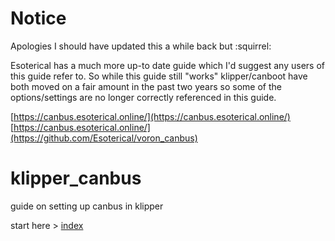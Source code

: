 # Notice

Apologies I should have updated this a while back but :squirrel: 

Esoterical has a much more up-to date guide which I'd suggest any users of this guide refer to.
So while this guide still "works" klipper/canboot have both moved on a fair amount in the past two years so some of the options/settings are no longer correctly referenced in this guide.

[https://canbus.esoterical.online/](https://canbus.esoterical.online/)
[https://canbus.esoterical.online/](https://github.com/Esoterical/voron_canbus)


# klipper_canbus
guide on setting up canbus in klipper

start here > [index](index.md)
